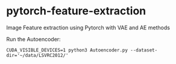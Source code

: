 # pytorch-feature-extraction
Image Feature extraction using Pytorch with VAE and AE methods

Run the Autoencoder:

`CUDA_VISIBLE_DEVICES=1 python3 Autoencoder.py --dataset-dir='~/data/LSVRC2012/'`

